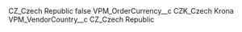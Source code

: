 <?xml version="1.0" encoding="UTF-8"?>
<CustomMetadata xmlns="http://soap.sforce.com/2006/04/metadata" xmlns:xsi="http://www.w3.org/2001/XMLSchema-instance" xmlns:xsd="http://www.w3.org/2001/XMLSchema">
    <label>CZ_Czech Republic</label>
    <protected>false</protected>
    <values>
        <field>VPM_OrderCurrency__c</field>
        <value xsi:type="xsd:string">CZK_Czech Krona</value>
    </values>
    <values>
        <field>VPM_VendorCountry__c</field>
        <value xsi:type="xsd:string">CZ_Czech Republic</value>
    </values>
</CustomMetadata>

